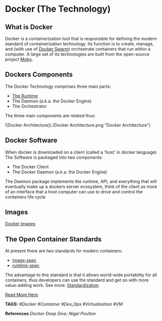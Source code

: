 # Docker (The Technology)

## What is Docker

Docker is a containerization tool that is responsible for defining the modern standard of containerization technology.
Its function is to create, manage, and (with use of [Docker Swarm](./Docker_Swarm.md)) orchestrate containers that run within a computer.
A large set of its technologies are built from the open-source project [Moby](https://mobyproject.org/).

## Dockers Components

The Docker Technology comprises three main parts:

* [The Runtime](<./The Docker Runtime.md> "Docker Runtime")
* The Daemon (a.k.a. the Docker Engine)
* The Orchestrator

The three main components are related thus:

![Docker Architecture](./Docker Architecture.png "Docker Architecture")

## Docker Software

When docker is downloaded on a client (called a 'host' in docker language)
The Software is packaged into two components:

* The Docker Client
* The Docker Daemon (a.k.a. the Docker Engine)

The Daemon package implements the runtime, API, and everything that will eventually make up a dockers server ecosystem, think of the client as more of an interface that a host computer can use to drive and control the containers life cycle

## Images

[Docker Images](<./Docker_Images.md> "Docker Images")

## The Open Container Standards

At present there are two standards for modern containers:

* [image-spec](<../Container_Image_Spec.md> "Container Image Spec")
* [runtime-spec](<../Container_Runtime_Spec.md> "Container Runtime Spec")

The advantage to this standard is that it allows world-wide portability for all containers, thus developers can use the standard and get on with more value-adding work.
See more: [Standardization](<../Standardization.md> "Standardization History")

[Read More Here](https://docs.docker.com/get-started/overview/)

__TAGS:__
_#Docker #Container #Dev_Ops #Virtualisation #VM_

__References__
_Docker Deep Dive; Nigel Poulton_
